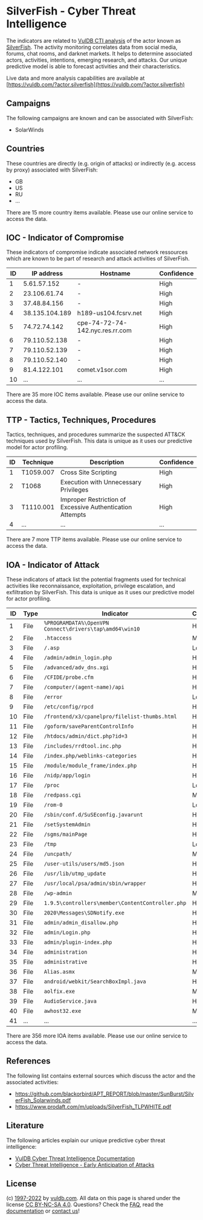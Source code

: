 # SilverFish - Cyber Threat Intelligence

The indicators are related to [VulDB CTI analysis](https://vuldb.com/?kb.cti) of the actor known as [SilverFish](https://vuldb.com/?actor.silverfish). The activity monitoring correlates data from social media, forums, chat rooms, and darknet markets. It helps to determine associated actors, activities, intentions, emerging research, and attacks. Our unique predictive model is able to forecast activities and their characteristics.

Live data and more analysis capabilities are available at [https://vuldb.com/?actor.silverfish](https://vuldb.com/?actor.silverfish)

## Campaigns

The following campaigns are known and can be associated with SilverFish:

* SolarWinds

## Countries

These countries are directly (e.g. origin of attacks) or indirectly (e.g. access by proxy) associated with SilverFish:

* GB
* US
* RU
* ...

There are 15 more country items available. Please use our online service to access the data.

## IOC - Indicator of Compromise

These indicators of compromise indicate associated network ressources which are known to be part of research and attack activities of SilverFish.

ID | IP address | Hostname | Confidence
-- | ---------- | -------- | ----------
1 | 5.61.57.152 | - | High
2 | 23.106.61.74 | - | High
3 | 37.48.84.156 | - | High
4 | 38.135.104.189 | h189-us104.fcsrv.net | High
5 | 74.72.74.142 | cpe-74-72-74-142.nyc.res.rr.com | High
6 | 79.110.52.138 | - | High
7 | 79.110.52.139 | - | High
8 | 79.110.52.140 | - | High
9 | 81.4.122.101 | comet.v1sor.com | High
10 | ... | ... | ...

There are 35 more IOC items available. Please use our online service to access the data.

## TTP - Tactics, Techniques, Procedures

Tactics, techniques, and procedures summarize the suspected ATT&CK techniques used by SilverFish. This data is unique as it uses our predictive model for actor profiling.

ID | Technique | Description | Confidence
-- | --------- | ----------- | ----------
1 | T1059.007 | Cross Site Scripting | High
2 | T1068 | Execution with Unnecessary Privileges | High
3 | T1110.001 | Improper Restriction of Excessive Authentication Attempts | High
4 | ... | ... | ...

There are 7 more TTP items available. Please use our online service to access the data.

## IOA - Indicator of Attack

These indicators of attack list the potential fragments used for technical activities like reconnaissance, exploitation, privilege escalation, and exfiltration by SilverFish. This data is unique as it uses our predictive model for actor profiling.

ID | Type | Indicator | Confidence
-- | ---- | --------- | ----------
1 | File | `%PROGRAMDATA%\OpenVPN Connect\drivers\tap\amd64\win10` | High
2 | File | `.htaccess` | Medium
3 | File | `/.asp` | Low
4 | File | `/admin/admin_login.php` | High
5 | File | `/advanced/adv_dns.xgi` | High
6 | File | `/CFIDE/probe.cfm` | High
7 | File | `/computer/(agent-name)/api` | High
8 | File | `/error` | Low
9 | File | `/etc/config/rpcd` | High
10 | File | `/frontend/x3/cpanelpro/filelist-thumbs.html` | High
11 | File | `/goform/saveParentControlInfo` | High
12 | File | `/htdocs/admin/dict.php?id=3` | High
13 | File | `/includes/rrdtool.inc.php` | High
14 | File | `/index.php/weblinks-categories` | High
15 | File | `/module/module_frame/index.php` | High
16 | File | `/nidp/app/login` | High
17 | File | `/proc` | Low
18 | File | `/redpass.cgi` | Medium
19 | File | `/rom-0` | Low
20 | File | `/sbin/conf.d/SuSEconfig.javarunt` | High
21 | File | `/setSystemAdmin` | High
22 | File | `/sgms/mainPage` | High
23 | File | `/tmp` | Low
24 | File | `/uncpath/` | Medium
25 | File | `/user-utils/users/md5.json` | High
26 | File | `/usr/lib/utmp_update` | High
27 | File | `/usr/local/psa/admin/sbin/wrapper` | High
28 | File | `/wp-admin` | Medium
29 | File | `1.9.5\controllers\member\ContentController.php` | High
30 | File | `2020\Messages\SDNotify.exe` | High
31 | File | `admin/admin_disallow.php` | High
32 | File | `admin/Login.php` | High
33 | File | `admin/plugin-index.php` | High
34 | File | `administration` | High
35 | File | `administrative` | High
36 | File | `Alias.asmx` | Medium
37 | File | `android/webkit/SearchBoxImpl.java` | High
38 | File | `aolfix.exe` | Medium
39 | File | `AudioService.java` | High
40 | File | `awhost32.exe` | Medium
41 | ... | ... | ...

There are 356 more IOA items available. Please use our online service to access the data.

## References

The following list contains external sources which discuss the actor and the associated activities:

* https://github.com/blackorbird/APT_REPORT/blob/master/SunBurst/SilverFish_Solarwinds.pdf
* https://www.prodaft.com/m/uploads/SilverFish_TLPWHITE.pdf

## Literature

The following articles explain our unique predictive cyber threat intelligence:

* [VulDB Cyber Threat Intelligence Documentation](https://vuldb.com/?kb.cti)
* [Cyber Threat Intelligence - Early Anticipation of Attacks](https://www.scip.ch/en/?labs.20201022)

## License

(c) [1997-2022](https://vuldb.com/?kb.changelog) by [vuldb.com](https://vuldb.com/?kb.about). All data on this page is shared under the license [CC BY-NC-SA 4.0](https://creativecommons.org/licenses/by-nc-sa/4.0/). Questions? Check the [FAQ](https://vuldb.com/?kb.faq), read the [documentation](https://vuldb.com/?kb) or [contact us](https://vuldb.com/?contact)!
